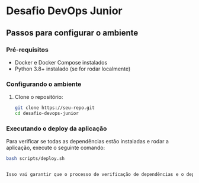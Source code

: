 # Desafio DevOps Junior

## Passos para configurar o ambiente

### Pré-requisitos
- Docker e Docker Compose instalados
- Python 3.8+ instalado (se for rodar localmente)

### Configurando o ambiente

1. Clone o repositório:
   ```bash
   git clone https://seu-repo.git
   cd desafio-devops-junior

### Executando o deploy da aplicação

Para verificar se todas as dependências estão instaladas e rodar a aplicação, execute o seguinte comando:

```bash
bash scripts/deploy.sh


Isso vai garantir que o processo de verificação de dependências e o deploy da aplicação sejam executados de forma automatizada e sem complicação para quem for testar.
